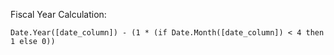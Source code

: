 Fiscal Year Calculation:

```
Date.Year([date_column]) - (1 * (if Date.Month([date_column]) < 4 then 1 else 0))
```
